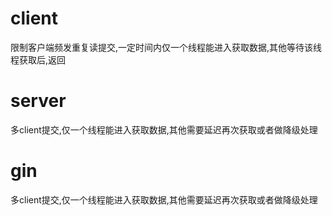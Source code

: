 # client
限制客户端频发重复读提交,一定时间内仅一个线程能进入获取数据,其他等待该线程获取后,返回

# server
多client提交,仅一个线程能进入获取数据,其他需要延迟再次获取或者做降级处理

# gin
多client提交,仅一个线程能进入获取数据,其他需要延迟再次获取或者做降级处理